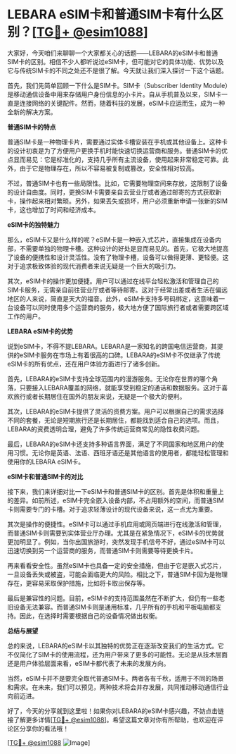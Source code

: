 # LEBARA eSIM卡和普通SIM卡有什么区别？[[TG💪+ @esim1088](https://t.me/s/esim1088)]

大家好，今天咱们来聊聊一个大家都关心的话题——LEBARA的eSIM卡和普通SIM卡的区别。相信不少人都听说过eSIM卡，但可能对它的具体功能、优势以及它与传统SIM卡的不同之处还不是很了解。今天就让我们深入探讨一下这个话题。

首先，我们先简单回顾一下什么是SIM卡。SIM卡（Subscriber Identity Module）是移动通信设备中用来存储用户身份信息的小卡片。自从手机普及以来，SIM卡一直是连接网络的关键配件。然而，随着科技的发展，eSIM卡应运而生，成为一种全新的解决方案。

**普通SIM卡的特点**

普通SIM卡是一种物理卡片，需要通过实体卡槽安装在手机或其他设备上。这种卡的设计初衷是为了方便用户更换手机时能快速切换运营商和服务。普通SIM卡的优点显而易见：它是标准化的，支持几乎所有主流设备，使用起来非常稳定可靠。此外，由于它是物理存在，所以不容易被复制或篡改，安全性相对较高。

不过，普通SIM卡也有一些局限性。比如，它需要物理空间来存放，这限制了设备的设计自由度。同时，更换SIM卡需要亲自去营业厅或者通过邮寄的方式获取新卡，操作起来相对繁琐。另外，如果丢失或损坏，用户必须重新申请一张新的SIM卡，这也增加了时间和经济成本。

**eSIM卡的独特魅力**

那么，eSIM卡又是什么样的呢？eSIM卡是一种嵌入式芯片，直接集成在设备内部，不需要单独的物理卡槽。这种设计的好处是显而易见的。首先，它极大地提高了设备的便携性和设计灵活性。没有了物理卡槽，设备可以做得更薄、更轻便。这对于追求极致体验的现代消费者来说无疑是一个巨大的吸引力。

其次，eSIM卡的操作更加便捷。用户可以通过在线平台轻松激活和管理自己的SIM卡服务，无需亲自前往营业厅或者等待邮寄。这对于经常出差或者生活在偏远地区的人来说，简直是天大的福音。此外，eSIM卡支持多号码绑定，这意味着一台设备可以同时使用多个运营商的服务，极大地方便了国际旅行者或者需要跨区域工作的用户。

**LEBARA eSIM卡的优势**

说到eSIM卡，不得不提LEBARA。LEBARA是一家知名的跨国电信运营商，其提供的eSIM卡服务在市场上有着很高的口碑。LEBARA的eSIM卡不仅继承了传统eSIM卡的所有优点，还在用户体验方面进行了诸多创新。

首先，LEBARA的eSIM卡支持全球范围内的漫游服务。无论你在世界的哪个角落，只要接入LEBARA覆盖的网络，就能享受到稳定的通话和数据服务。这对于喜欢旅行或者长期居住在国外的朋友来说，无疑是一个极大的便利。

其次，LEBARA的eSIM卡提供了灵活的资费方案。用户可以根据自己的需求选择不同的套餐，无论是短期旅行还是长期居住，都能找到适合自己的选项。而且，LEBARA的资费透明合理，避免了许多传统运营商常见的隐性收费问题。

最后，LEBARA的eSIM卡还支持多种语言界面，满足了不同国家和地区用户的使用习惯。无论你是英语、法语、西班牙语还是其他语言的使用者，都能轻松管理和使用你的LEBARA eSIM卡。

**eSIM卡和普通SIM卡的对比**

接下来，我们来详细对比一下eSIM卡和普通SIM卡的区别。首先是体积和重量上的差异。如前所述，eSIM卡完全嵌入设备内部，不占用额外的空间，而普通SIM卡则需要专门的卡槽。对于追求轻薄设计的现代设备来说，这一点尤为重要。

其次是操作的便捷性。eSIM卡可以通过手机应用或网页端进行在线激活和管理，而普通SIM卡则需要到实体营业厅办理。尤其是在紧急情况下，eSIM卡的优势就更加明显了。例如，当你出国旅游时，突然发现手机信号不好，通过eSIM卡可以迅速切换到另一个运营商的服务，而普通SIM卡则需要等待更换卡片。

再来看看安全性。虽然eSIM卡也具备一定的安全措施，但由于它是嵌入式芯片，一旦设备丢失或被盗，可能会面临更大的风险。相比之下，普通SIM卡因为是物理存在，更容易采取保护措施，比如将卡取出保存等。

最后是兼容性的问题。目前，eSIM卡的支持范围虽然在不断扩大，但仍有一些老旧设备无法兼容。而普通SIM卡则是通用标准，几乎所有的手机和平板电脑都支持。因此，在选择时需要根据自己的设备情况做出权衡。

**总结与展望**

总的来说，LEBARA的eSIM卡以其独特的优势正在逐渐改变我们的生活方式。它不仅简化了SIM卡的使用流程，还为用户带来了更多的可能性。无论是从技术层面还是用户体验层面来看，eSIM卡都代表了未来的发展方向。

当然，eSIM卡并不是要完全取代普通SIM卡。两者各有千秋，适用于不同的场景和需求。在未来，我们可以预见，两种技术将会并存发展，共同推动移动通信行业向前迈进。

好了，今天的分享就到这里啦！如果你对LEBARA的eSIM卡感兴趣，不妨点击链接了解更多详情[[TG💪+ @esim1088](https://t.me/s/esim1088)]。希望这篇文章对你有所帮助，也欢迎在评论区分享你的看法哦！

[[TG💪+ @esim1088](https://t.me/s/esim1088) ![Image](https://i.postimg.cc/4NQfJmqS/Snipaste-2025-05-13-00-14-12.png)]